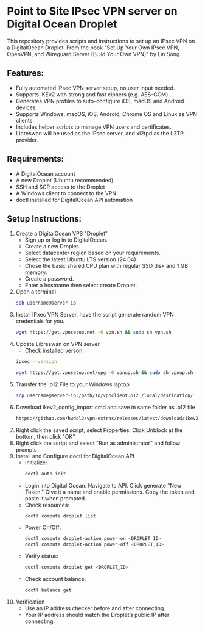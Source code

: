 # Point to Site IPsec VPN server on Digital Ocean Droplet

This repository provides scripts and instructions
to set up an IPsec VPN on a DigitalOcean Droplet.
From the book "Set Up Your Own IPsec VPN, OpenVPN, and Wireguard Server (Build Your Own VPN)" by Lin Song.

## Features:

- Fully automated IPsec VPN server setup, no user input needed.
- Supports IKEv2 with strong and fast ciphers (e.g. AES-GCM).
- Generates VPN profiles to auto-configure iOS, macOS and Android devices.
- Supports Windows, macOS, iOS, Android, Chrome OS and Linux as VPN clients.
- Includes helper scripts to manage VPN users and certificates.
- Libreswan will be used as the IPsec server, and xl2tpd as the L2TP provider.

## Requirements:

- A DigitalOcean account
- A new Droplet (Ubuntu recommended)
- SSH and SCP access to the Droplet
- A Windows client to connect to the VPN
- doctl installed for DigitalOcean API automation

## Setup Instructions:

1. Create a DigitalOcean VPS "Droplet"
   - Sign up or log in to DigitalOcean.
   - Create a new Droplet.
   - Select datacenter region based on your requirements.
   - Select the latest Ubuntu LTS version (24.04).
   - Chose the basic shared CPU plan with regular SSD disk and 1 GB memory.
   - Create a password.
   - Enter a hostname then select create Droplet.
2. Open a terminal
   ```bash
   ssh username@server-ip
   ```
3. Install IPxec VPN Server, have the script generate random VPN credentials for you.
   ```bash
   wget https://get.vpnsetup.net -O vpn.sh && sudo sh vpn.sh
   ```
4. Update Libreswan on VPN server
   - Check installed verson:
   ```bash
   ipsec --version
   ```
   ```bash
   wget https://get.vpnsetup.net/upg -O vpnup.sh && sudo sh vpnup.sh
   ```
5. Transfer the .p12 File to your Windows laptop
   ```bash
   scp username@server-ip:/path/to/vpnclient.p12 /local/destination/
   ```
6. Download ikev2_config_import.cmd and save in same folder as .p12 file
   ```bash
   https://github.com/hwdsl2/vpn-extras/releases/latest/download/ikev2_config_import.cmd
   ```
7. Right click the saved script, select Properties. Click Unblock at the bottom, then click "OK"
8. Right click the script and select "Run as administrator" and follow prompts
9. Install and Configure doctl for DigitalOcean API
   - Initialize:
     ```powershell
     doctl auth init
     ```
   - Login into Digital Ocean. Navigate to API. Click generate "New Token."
     Give it a name and enable permissions. Copy the token and paste it when prompted.
   - Check resources:
     ```powershell
     doctl compute droplet list
     ```
   - Power On/Off:
     ```powershell
     doctl compute droplet-action power-on <DROPLET_ID>
     doctl compute droplet-action power-off <DROPLET_ID>
     ```
   - Verify status:
     ```powershell
     doctl compute droplet get <DROPLET_ID>
     ```
   - Check account balance:
     ```powershell
     doctl balance get
     ```
10. Verification
    - Use an IP address checker before and after connecting.
    - Your IP address should match the Droplet’s public IP after connecting.
